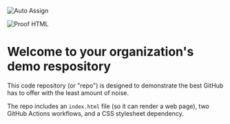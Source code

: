 ![Auto Assign](https://github.com/Chris-petrov/demo-repository/actions/workflows/auto-assign.yml/badge.svg)

![Proof HTML](https://github.com/Chris-petrov/demo-repository/actions/workflows/proof-html.yml/badge.svg)

# Welcome to your organization's demo respository
This code repository (or "repo") is designed to demonstrate the best GitHub has to offer with the least amount of noise.

The repo includes an `index.html` file (so it can render a web page), two GitHub Actions workflows, and a CSS stylesheet dependency.
